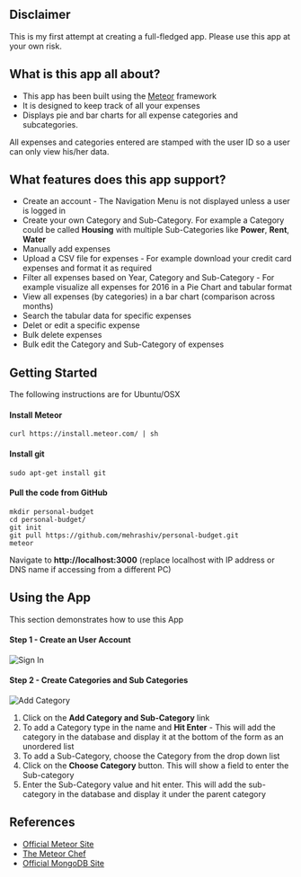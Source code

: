 ## Disclaimer
This is my first attempt at creating a full-fledged app. Please use this app at your own risk.

## What is this app all about?
* This app has been built using the [Meteor](https://www.meteor.com) framework
* It is designed to keep track of all your expenses
* Displays pie and bar charts for all expense categories and subcategories.

All expenses and categories entered are stamped with the user ID so a user can only view his/her data.

## What features does this app support?
* Create an account - The Navigation Menu is not displayed unless a user is logged in
* Create your own Category and Sub-Category. For example a Category could be called **Housing** with multiple Sub-Categories like **Power**, **Rent**, **Water**
* Manually add expenses
* Upload a CSV file for expenses - For example download your credit card expenses and format it as required
* Filter all expenses based on Year, Category and Sub-Category - For example visualize all expenses for 2016 in a Pie Chart and tabular format
* View all expenses (by categories) in a bar chart (comparison across months) 
* Search the tabular data for specific expenses
* Delet or edit a specific expense
* Bulk delete expenses
* Bulk edit the Category and Sub-Category of expenses

## Getting Started
The following instructions are for Ubuntu/OSX
#### Install Meteor
    curl https://install.meteor.com/ | sh
#### Install git
    sudo apt-get install git
#### Pull the code from GitHub
    mkdir personal-budget
    cd personal-budget/
    git init
    git pull https://github.com/mehrashiv/personal-budget.git
    meteor

Navigate to **http://localhost:3000** (replace localhost with IP address or DNS name if accessing from a different PC)

## Using the App
This section demonstrates how to use this App
#### Step 1 - Create an User Account
![Sign In](http://s33.postimg.org/hmonfuvz3/Screen_Shot_2016_06_02_at_9_04_17_PM.png)
#### Step 2 - Create Categories and Sub Categories
![Add Category](http://s33.postimg.org/cf6eupxzz/02_Add_Cat.png)

1. Click on the **Add Category and Sub-Category** link
2. To add a Category type in the name and **Hit Enter** - This will add the category in the database and display it at the bottom of the form as an unordered list
3. To add a Sub-Category, choose the Category from the drop down list
4. Click on the **Choose Category** button. This will show a field to enter the Sub-category
5. Enter the Sub-Category value and hit enter. This will add the sub-category in the database and display it under the parent category

## References
* [Official Meteor Site](https://www.meteor.com)
* [The Meteor Chef](https://themeteorchef.com)
* [Official MongoDB Site](https://www.mongodb.com)
